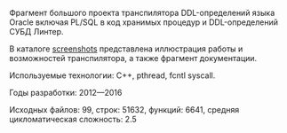 Фрагмент большого проекта транспилятора DDL-определений языка Oracle включая
PL/SQL в код хранимых процедур и DDL-определений СУБД Линтер. 

В каталоге [screenshots](/c_cpp/cpp_ora2lin/screenshots) представлена иллюстрация работы и возможностей
транспилятора, а также фрагмент документации.

Используемые технологии: С++, pthread, fcntl syscall.

Годы разработки: 2012&mdash;2016

Исходных файлов: 99, строк: 51632, функций: 6641, средняя цикломатическая сложность: 2.5 
